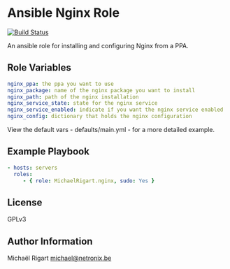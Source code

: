 Ansible Nginx Role
==================
[![Build Status](https://semaphoreci.com/api/v1/projects/7870904b-02ed-4f17-a059-1c6f59187e1d/461762/badge.svg)](https://semaphoreci.com/michaelrigart/ansible-role-nginx)

An ansible role for installing and configuring Nginx from a PPA.

Role Variables
--------------

```yaml
nginx_ppa: the ppa you want to use
nginx_package: name of the nginx package you want to install
nginx_path: path of the nginx installation
nginx_service_state: state for the nginx service
nginx_service_enabled: indicate if you want the nginx service enabled
nginx_config: dictionary that holds the nginx configuration
```

View the default vars - defaults/main.yml - for a more detailed example.

Example Playbook
----------------

```yaml
- hosts: servers
  roles:
     - { role: MichaelRigart.nginx, sudo: Yes }
```

License
-------

GPLv3

Author Information
------------------

Michaël Rigart <michael@netronix.be>
